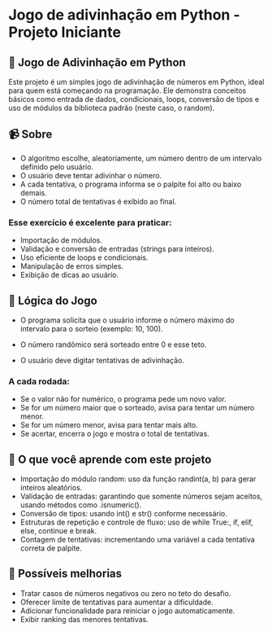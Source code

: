 # Jogo de adivinhação em Python - Projeto Iniciante

## 🎲 Jogo de Adivinhação em Python

Este projeto é um simples jogo de adivinhação de números em Python, ideal para quem está começando na programação. Ele demonstra conceitos básicos como entrada de dados, condicionais, loops, conversão de tipos e uso de módulos da biblioteca padrão (neste caso, o random).

## 📹 Sobre

* O algoritmo escolhe, aleatoriamente, um número dentro de um intervalo definido pelo usuário.
* O usuário deve tentar adivinhar o número.
* A cada tentativa, o programa informa se o palpite foi alto ou baixo demais.
* O número total de tentativas é exibido ao final.

### Esse exercício é excelente para praticar:

* Importação de módulos.
* Validação e conversão de entradas (strings para inteiros).
* Uso eficiente de loops e condicionais.
* Manipulação de erros simples.
* Exibição de dicas ao usuário.

## 📝 Lógica do Jogo

* O programa solicita que o usuário informe o número máximo do intervalo para o sorteio (exemplo: 10, 100).

* O número randômico será sorteado entre 0 e esse teto.

* O usuário deve digitar tentativas de adivinhação.

### A cada rodada:
* Se o valor não for numérico, o programa pede um novo valor.
* Se for um número maior que o sorteado, avisa para tentar um número menor.
* Se for um número menor, avisa para tentar mais alto.
* Se acertar, encerra o jogo e mostra o total de tentativas.

## 🧐 O que você aprende com este projeto

* Importação do módulo random: uso da função randint(a, b) para gerar inteiros aleatórios.
* Validação de entradas: garantindo que somente números sejam aceitos, usando métodos como .isnumeric().
* Conversão de tipos: usando int() e str() conforme necessário.
* Estruturas de repetição e controle de fluxo: uso de while True:, if, elif, else, continue e break.
* Contagem de tentativas: incrementando uma variável a cada tentativa correta de palpite.

## 🔖 Possíveis melhorias

* Tratar casos de números negativos ou zero no teto do desafio.
* Oferecer limite de tentativas para aumentar a dificuldade.
* Adicionar funcionalidade para reiniciar o jogo automaticamente.
* Exibir ranking das menores tentativas.

